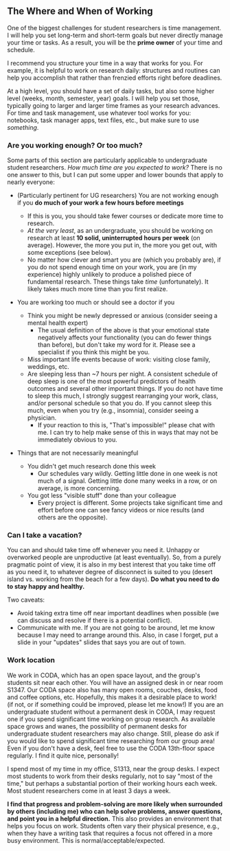 ## The Where and When of Working

One of the biggest challenges for student researchers is time management.
I will help you set long-term and short-term goals but never directly manage your time or tasks.
As a result, you will be the __prime owner__ of your time and schedule.

I recommend you structure your time in a way that works for you.
For example, it is helpful to work on research daily: structures and routines can help you accomplish that rather than frenzied efforts right before deadlines.

At a high level, you should have a set of daily tasks, but also some higher level (weeks, month, semester, year) goals.
I will help you set those, typically going to larger and larger time frames as your research advances.
For time and task management, use whatever tool works for you: notebooks, task manager apps, text files, etc., but make sure to use _something_.

### Are you working enough? Or too much?

Some parts of this section are particularly applicable to undergraduate student researchers.
_How much time are you expected to work?_
There is no one answer to this, but I can put some upper and lower bounds that apply to nearly everyone:

* (Particularly pertinent for UG researchers) You are not working enough if you __do much of your work a few hours before meetings__
    * If this is you, you should take fewer courses or dedicate more time to research. 
    * _At the very least_, as an undergraduate, you should be working on research at least __10 solid, uninterrupted hours per week__ (on average). However, the more you put in, the more you get out, with some exceptions (see below).
    * No matter how clever and smart you are (which you probably are), if you do not spend enough time on your work, you are (in my experience) highly unlikely to produce a polished piece of fundamental research.
    These things take _time_ (unfortunately).
    It likely takes much more time than you first realize.

* You are working too much or should see a doctor if you
    * Think you might be newly depressed or anxious (consider seeing a mental health expert)
       * The usual definition of the above is that your emotional state negatively affects your functionality (you can do fewer things than before), but don't take my word for it. Please see a specialist if you think this might be you.
    * Miss important life events because of work: visiting close family, weddings, etc.
    * Are sleeping less than ~7 hours per night. A consistent schedule of deep sleep is one of the most powerful predictors of health outcomes and several other important things. If you do not have time to sleep this much, I strongly suggest rearranging your work, class, and/or personal schedule so that you do. If you cannot sleep this much, even when you try (e.g., insomnia), consider seeing a physician.
         * If your reaction to this is, "That's impossible!" please chat with me. I can try to help make sense of this in ways that may not be immediately obvious to you.

* Things that are not necessarily meaningful
    * You didn't get much research done this week
        * Our schedules vary wildly. Getting little done in one week is not much of a signal. Getting little done many weeks in a row, or on average, is more concerning.
    * You got less "visible stuff" done than your colleague
        * Every project is different. Some projects take significant time and effort before one can see fancy videos or nice results (and others are the opposite).
     
### Can I take a vacation?

You can and should take time off whenever you need it.
Unhappy or overworked people are unproductive (at least eventually).
So, from a purely pragmatic point of view, it is also in my best interest that you take time off as you need it, to whatever degree of disconnect is suited to you (desert island vs. working from the beach for a few days).
__Do what you need to do to stay happy and healthy.__

Two caveats:
* Avoid taking extra time off near important deadlines when possible (we can discuss and resolve if there is a potential conflict).
* Communicate with me. If you are not going to be around, let me know because I may need to arrange around this. Also, in case I forget, put a slide in your "updates" slides that says you are out of town.

### Work location

We work in CODA, which has an open space layout, and the group's students sit near each other.
You will have an assigned desk in or near room S1347.
Our CODA space also has many open rooms, couches, desks, food and coffee options, etc.
Hopefully, this makes it a desirable place to work! (if not, or if something could be improved, please let me know!)
If you are an undergraduate student without a permanent desk in CODA, I may request one if you spend significant time working on group research.
As available space grows and wanes, the possibility of permanent desks for undergraduate student researchers may also change.
Still, please do ask if you would like to spend significant time researching from our group area!
Even if you don't have a desk, feel free to use the CODA 13th-floor space regularly.
I find it quite nice, personally!

I spend most of my time in my office, S1313, near the group desks.
I expect most students to work from their desks regularly, not to say "most of the time," but perhaps a substantial portion of their working hours each week.
Most student researchers come in at least 3 days a week.

**I find that progress and problem-solving are more likely when surrounded by others (including me) who can help solve problems, answer questions, and point you in a helpful direction.**
This also provides an environment that helps you focus on work.
Students often vary their physical presence, e.g., when they have a writing task that requires a focus not offered in a more busy environment.
This is normal/acceptable/expected.
